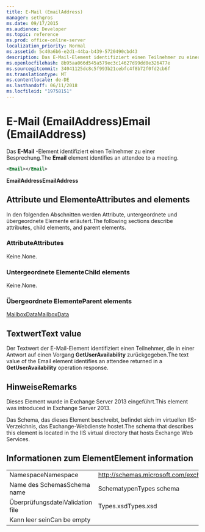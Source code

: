 ```yaml
---
title: E-Mail (EmailAddress)
manager: sethgros
ms.date: 09/17/2015
ms.audience: Developer
ms.topic: reference
ms.prod: office-online-server
localization_priority: Normal
ms.assetid: 5c40a6b6-e2d1-44ba-b439-5720490cbd43
description: Das E-Mail-Element identifiziert einen Teilnehmer zu einer Besprechung.
ms.openlocfilehash: 8b95aa066d545a579ec3c14627d99dd0e326477e
ms.sourcegitcommit: 34041125dc8c5f993b21cebfc4f8b72f0fd2cb6f
ms.translationtype: MT
ms.contentlocale: de-DE
ms.lasthandoff: 06/11/2018
ms.locfileid: "19758151"
---
```

# <a name="email-emailaddress"></a><span data-ttu-id="fa721-103">E-Mail (EmailAddress)</span><span class="sxs-lookup"><span data-stu-id="fa721-103">Email (EmailAddress)</span></span>

<span data-ttu-id="fa721-104">Das **E-Mail** -Element identifiziert einen Teilnehmer zu einer Besprechung.</span><span class="sxs-lookup"><span data-stu-id="fa721-104">The **Email** element identifies an attendee to a meeting.</span></span> 
  
```XML
<Email></Email>
```

 <span data-ttu-id="fa721-105">**EmailAddress**</span><span class="sxs-lookup"><span data-stu-id="fa721-105">**EmailAddress**</span></span>
## <a name="attributes-and-elements"></a><span data-ttu-id="fa721-106">Attribute und Elemente</span><span class="sxs-lookup"><span data-stu-id="fa721-106">Attributes and elements</span></span>

<span data-ttu-id="fa721-107">In den folgenden Abschnitten werden Attribute, untergeordnete und übergeordnete Elemente erläutert.</span><span class="sxs-lookup"><span data-stu-id="fa721-107">The following sections describe attributes, child elements, and parent elements.</span></span>
  
### <a name="attributes"></a><span data-ttu-id="fa721-108">Attribute</span><span class="sxs-lookup"><span data-stu-id="fa721-108">Attributes</span></span>

<span data-ttu-id="fa721-109">Keine.</span><span class="sxs-lookup"><span data-stu-id="fa721-109">None.</span></span>
  
### <a name="child-elements"></a><span data-ttu-id="fa721-110">Untergeordnete Elemente</span><span class="sxs-lookup"><span data-stu-id="fa721-110">Child elements</span></span>

<span data-ttu-id="fa721-111">Keine.</span><span class="sxs-lookup"><span data-stu-id="fa721-111">None.</span></span>
  
### <a name="parent-elements"></a><span data-ttu-id="fa721-112">Übergeordnete Elemente</span><span class="sxs-lookup"><span data-stu-id="fa721-112">Parent elements</span></span>

[<span data-ttu-id="fa721-113">MailboxData</span><span class="sxs-lookup"><span data-stu-id="fa721-113">MailboxData</span></span>](mailboxdata.md)
  
## <a name="text-value"></a><span data-ttu-id="fa721-114">Textwert</span><span class="sxs-lookup"><span data-stu-id="fa721-114">Text value</span></span>

<span data-ttu-id="fa721-115">Der Textwert der E-Mail-Element identifiziert einen Teilnehmer, die in einer Antwort auf einen Vorgang **GetUserAvailability** zurückgegeben.</span><span class="sxs-lookup"><span data-stu-id="fa721-115">The text value of the Email element identifies an attendee returned in a **GetUserAvailability** operation response.</span></span> 
  
## <a name="remarks"></a><span data-ttu-id="fa721-116">Hinweise</span><span class="sxs-lookup"><span data-stu-id="fa721-116">Remarks</span></span>

<span data-ttu-id="fa721-117">Dieses Element wurde in Exchange Server 2013 eingeführt.</span><span class="sxs-lookup"><span data-stu-id="fa721-117">This element was introduced in Exchange Server 2013.</span></span>
  
<span data-ttu-id="fa721-118">Das Schema, das dieses Element beschreibt, befindet sich im virtuellen IIS-Verzeichnis, das Exchange-Webdienste hostet.</span><span class="sxs-lookup"><span data-stu-id="fa721-118">The schema that describes this element is located in the IIS virtual directory that hosts Exchange Web Services.</span></span>
  
## <a name="element-information"></a><span data-ttu-id="fa721-119">Informationen zum Element</span><span class="sxs-lookup"><span data-stu-id="fa721-119">Element information</span></span>

|||
|:-----|:-----|
|<span data-ttu-id="fa721-120">Namespace</span><span class="sxs-lookup"><span data-stu-id="fa721-120">Namespace</span></span>  <br/> |http://schemas.microsoft.com/exchange/services/2006/types  <br/> |
|<span data-ttu-id="fa721-121">Name des Schemas</span><span class="sxs-lookup"><span data-stu-id="fa721-121">Schema name</span></span>  <br/> |<span data-ttu-id="fa721-122">Schematypen</span><span class="sxs-lookup"><span data-stu-id="fa721-122">Types schema</span></span>  <br/> |
|<span data-ttu-id="fa721-123">Überprüfungsdatei</span><span class="sxs-lookup"><span data-stu-id="fa721-123">Validation file</span></span>  <br/> |<span data-ttu-id="fa721-124">Types.xsd</span><span class="sxs-lookup"><span data-stu-id="fa721-124">Types.xsd</span></span>  <br/> |
|<span data-ttu-id="fa721-125">Kann leer sein</span><span class="sxs-lookup"><span data-stu-id="fa721-125">Can be empty</span></span>  <br/> ||
   

